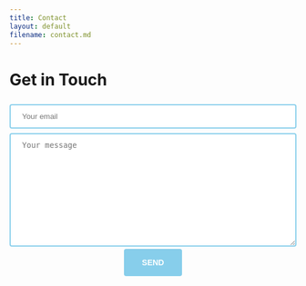 ```yaml
---
title: Contact
layout: default
filename: contact.md
---
```


# Get in Touch

<style> 
input
{
  width: 100%;
  padding: 12px 20px;
  margin: 8px 0;
  box-sizing: border-box;
  
  border: 2px solid skyblue;
  border-radius: 4px;
}
  
textarea
{
  width: 100%;
  height: 200px;
  padding: 12px 20px;
  box-sizing: border-box;
  
  border: 2px solid skyblue;
  border-radius: 4px;
  
  resize: vertical;
}
  
button
{
  background-color: skyblue;
  border: none;
  border-radius: 4px;
  color: white;
  padding: 16px 32px;
  
  font-weight: bold;
  font-size: 14px;
  text-decoration: none;
  text-transform: uppercase;
  
  margin: 4px 2px;
  cursor: pointer;
}
  
input[type=text]:focus
{
  background-color: #F2F2F2;
}
textarea:focus
{
  background-color: #F2F2F2;
}
</style>

<div id="contact" align="center">
<form action="https://formspree.io/f/xayzavyk" method="POST">
<input type="email" name="Email" width="100%" placeholder="Your email" required><br>
<input type="hidden" name="_subject" width="100%" value="Webpage Contact" />
<textarea name="Message" width="100%" placeholder="Your message" required></textarea><br>
<button type="submit" align="center">Send</button>
</form>
</div>
